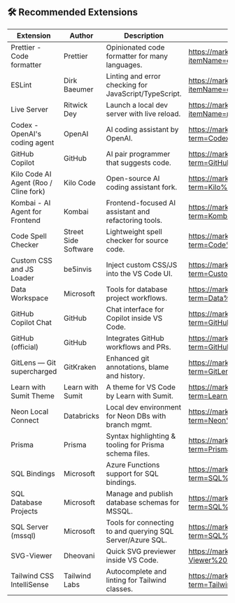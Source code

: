 ## 🛠️ Recommended Extensions 

| Extension | Author | Description | Marketplace link |
| --- | --- | --- | --- |
| Prettier - Code formatter | Prettier | Opinionated code formatter for many languages. | https://marketplace.visualstudio.com/items?itemName=esbenp.prettier-vscode |
| ESLint | Dirk Baeumer | Linting and error checking for JavaScript/TypeScript. | https://marketplace.visualstudio.com/items?itemName=dbaeumer.vscode-eslint |
| Live Server | Ritwick Dey | Launch a local dev server with live reload. | https://marketplace.visualstudio.com/items?itemName=ritwickdey.LiveServer |
| Codex - OpenAI's coding agent | OpenAI | AI coding assistant by OpenAI. | https://marketplace.visualstudio.com/search?term=Codex%20OpenAI%20coding%20agent |
| GitHub Copilot | GitHub | AI pair programmer that suggests code. | https://marketplace.visualstudio.com/search?term=GitHub%20Copilot |
| Kilo Code AI Agent (Roo / Cline fork) | Kilo Code | Open-source AI coding assistant fork. | https://marketplace.visualstudio.com/search?term=Kilo%20Code%20AI%20Agent |
| Kombai - AI Agent for Frontend | Kombai | Frontend-focused AI assistant and refactoring tools. | https://marketplace.visualstudio.com/search?term=Kombai%20AI%20Agent%20for%20Frontend |
| Code Spell Checker | Street Side Software | Lightweight spell checker for source code. | https://marketplace.visualstudio.com/search?term=Code%20Spell%20Checker |
| Custom CSS and JS Loader | be5invis | Inject custom CSS/JS into the VS Code UI. | https://marketplace.visualstudio.com/search?term=Custom%20CSS%20and%20JS%20Loader |
| Data Workspace | Microsoft | Tools for database project workflows. | https://marketplace.visualstudio.com/search?term=Data%20Workspace%20Microsoft |
| GitHub Copilot Chat | GitHub | Chat interface for Copilot inside VS Code. | https://marketplace.visualstudio.com/search?term=GitHub%20Copilot%20Chat |
| GitHub (official) | GitHub | Integrates GitHub workflows and PRs. | https://marketplace.visualstudio.com/search?term=GitHub%20extension%20for%20Visual%20Studio%20Code |
| GitLens — Git supercharged | GitKraken | Enhanced git annotations, blame and history. | https://marketplace.visualstudio.com/search?term=GitLens%20Git%20supercharged |
| Learn with Sumit Theme | Learn with Sumit | A theme for VS Code by Learn with Sumit. | https://marketplace.visualstudio.com/search?term=Learn%20with%20Sumit%20Theme |
| Neon Local Connect | Databricks | Local dev environment for Neon DBs with branch mgmt. | https://marketplace.visualstudio.com/search?term=Neon%20Local%20Connect%20Databricks |
| Prisma | Prisma | Syntax highlighting & tooling for Prisma schema files. | https://marketplace.visualstudio.com/search?term=Prisma%20extension |
| SQL Bindings | Microsoft | Azure Functions support for SQL bindings. | https://marketplace.visualstudio.com/search?term=SQL%20Bindings%20Microsoft |
| SQL Database Projects | Microsoft | Manage and publish database schemas for MSSQL. | https://marketplace.visualstudio.com/search?term=SQL%20Database%20Projects%20Microsoft |
| SQL Server (mssql) | Microsoft | Tools for connecting to and querying SQL Server/Azure SQL. | https://marketplace.visualstudio.com/search?term=SQL%20Server%20(mssql)%20Microsoft |
| SVG-Viewer | Dheovani | Quick SVG previewer inside VS Code. | https://marketplace.visualstudio.com/search?term=SVG-Viewer%20Dheovani |
| Tailwind CSS IntelliSense | Tailwind Labs | Autocomplete and linting for Tailwind classes. | https://marketplace.visualstudio.com/search?term=Tailwind%20CSS%20IntelliSense\n
